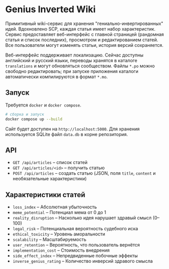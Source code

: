 # Genius Inverted Wiki

Примитивный wiki-сервис для хранения "гениально-инвертированных" идей. Вдохновлено SCP, каждая статья имеет набор характеристик.
Сервис предоставляет веб-интерфейс с главной страницей (рандомная статья и список последних), просмотром и редактированием статей. Все пользователи могут изменять статьи, история версий сохраняется.

Веб-интерфейс поддерживает локализацию. Сейчас доступны английский и русский языки, переводы хранятся в каталоге `translations` и могут обновляться сообществом. Файлы `*.po` можно свободно редактировать; при запуске приложения каталоги автоматически компилируются в формат `*.mo`.

## Запуск

Требуется `docker` и `docker compose`.

```bash
# сборка и запуск
docker compose up --build
```

Сайт будет доступен на `http://localhost:5000`. Для хранения используется SQLite файл `data.db` в корне репозитория.

## API

- `GET /api/articles` – список статей
- `GET /api/articles/<id>` – получить статью
- `POST /api/articles` – создать статью (JSON, поля `title`, `content` и необязательные характеристики)

## Характеристики статей

- `loss_index` – Абсолютная убыточность
- `meme_potential` – Потенциал мема от 0 до 1
- `reality_disruption` – Насколько идея нарушает здравый смысл (0–100)
- `legal_risk` – Потенциальная вероятность судебного иска
- `ethical_toxicity` – Уровень аморальности
- `scalability` – Масштабируемость
- `user_retention` – Вероятность, что пользователь вернётся
- `implementation_cost` – Стоимость внедрения
- `side_effect_index` – Непредвиденные побочные эффекты
- `inverse_genius_rating` – Количество инверсий здравого смысла
